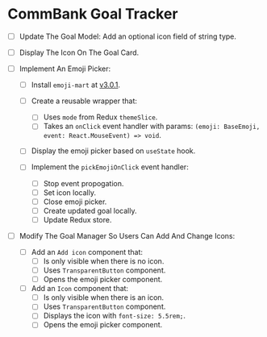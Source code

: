 # CommBank Goal Tracker
- [ ] Update The Goal Model: Add an optional icon field of string type.

- [ ] Display The Icon On The Goal Card.

- [ ] Implement An Emoji Picker: 
  - [ ] Install `emoji-mart` at [v3.0.1](https://github.com/missive/emoji-mart/tree/v3.0.1).
  
  - [ ] Create a reusable wrapper that:
    - [ ] Uses `mode` from Redux `themeSlice`.
    - [ ] Takes an `onClick` event handler with params: `(emoji: BaseEmoji, event: React.MouseEvent) => void`.
  
  - [ ] Display the emoji picker based on `useState` hook.
  
  - [ ] Implement the `pickEmojiOnClick` event handler:
    - [ ] Stop event propogation.
    - [ ] Set icon locally.
    - [ ] Close emoji picker.
    - [ ] Create updated goal locally.
    - [ ] Update Redux store.

- [ ] Modify The Goal Manager So Users Can Add And Change Icons: 
  - [ ] Add an `Add icon` component that:
    - [ ] Is only visible when there is no icon.
    - [ ] Uses `TransparentButton` component.
    - [ ] Opens the emoji picker component.

  - [ ] Add an `Icon` component that:
    - [ ] Is only visible when there is an icon.
    - [ ] Uses `TransparentButton` component.
    - [ ] Displays the icon with `font-size: 5.5rem;`.
    - [ ] Opens the emoji picker component.
